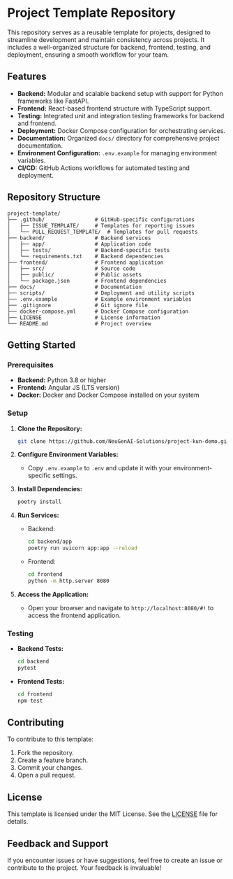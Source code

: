 # Project Template Repository

This repository serves as a reusable template for projects, designed to streamline development and maintain consistency across projects. It includes a well-organized structure for backend, frontend, testing, and deployment, ensuring a smooth workflow for your team.

## Features
- **Backend:** Modular and scalable backend setup with support for Python frameworks like FastAPI.
- **Frontend:** React-based frontend structure with TypeScript support.
- **Testing:** Integrated unit and integration testing frameworks for backend and frontend.
- **Deployment:** Docker Compose configuration for orchestrating services.
- **Documentation:** Organized `docs/` directory for comprehensive project documentation.
- **Environment Configuration:** `.env.example` for managing environment variables.
- **CI/CD:** GitHub Actions workflows for automated testing and deployment.

## Repository Structure
```
project-template/
├── .github/                # GitHub-specific configurations
│   ├── ISSUE_TEMPLATE/     # Templates for reporting issues
│   └── PULL_REQUEST_TEMPLATE/  # Templates for pull requests
├── backend/                # Backend services
│   ├── app/                # Application code
│   ├── tests/              # Backend-specific tests
│   └── requirements.txt    # Backend dependencies
├── frontend/               # Frontend application
│   ├── src/                # Source code
│   ├── public/             # Public assets
│   └── package.json        # Frontend dependencies
├── docs/                   # Documentation
├── scripts/                # Deployment and utility scripts
├── .env.example            # Example environment variables
├── .gitignore              # Git ignore file
├── docker-compose.yml      # Docker Compose configuration
├── LICENSE                 # License information
└── README.md               # Project overview
```

## Getting Started

### Prerequisites
- **Backend:** Python 3.8 or higher
- **Frontend:** Angular JS (LTS version)
- **Docker:** Docker and Docker Compose installed on your system

### Setup
1. **Clone the Repository:**
   ```bash
   git clone https://github.com/NeuGenAI-Solutions/project-kun-demo.git
   ```

2. **Configure Environment Variables:**
   - Copy `.env.example` to `.env` and update it with your environment-specific settings.

3. **Install Dependencies:**
     ```bash
     poetry install
     ```

4. **Run Services:**
   - Backend:
     ```bash
     cd backend/app
     poetry run uvicorn app:app --reload
     ```
   - Frontend:
     ```bash
     cd frontend
     python -m http.server 8080
     ```
5. **Access the Application:**
    - Open your browser and navigate to `http://localhost:8080/#!` to access the frontend application.

### Testing
- **Backend Tests:**
  ```bash
  cd backend
  pytest
  ```
- **Frontend Tests:**
  ```bash
  cd frontend
  npm test
  ```

## Contributing
To contribute to this template:
1. Fork the repository.
2. Create a feature branch.
3. Commit your changes.
4. Open a pull request.

## License
This template is licensed under the MIT License. See the [LICENSE](LICENSE) file for details.

## Feedback and Support
If you encounter issues or have suggestions, feel free to create an issue or contribute to the project. Your feedback is invaluable!

